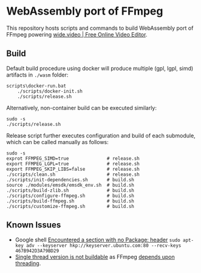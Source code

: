 # WebAssembly port of FFmpeg

This repository hosts scripts and commands to build WebAssembly port of FFmpeg powering [wide.video | Free Online Video Editor](https://wide.video).

## Build

Default build procedure using docker will produce multiple (gpl, lgpl, simd) artifacts in `./wasm` folder:

```shell
scripts\docker-run.bat
	./scripts/docker-init.sh
	./scripts/release.sh
```

Alternatively, non-container build can be executed similarly:

```shell
sudo -s
./scripts/release.sh
```

Release script further executes configuration and build of each submodule, which can be called manually as follows:

```shell
sudo -s
exprot FFMPEG_SIMD=true              # release.sh
export FFMPEG_LGPL=true              # release.sh
export FFMPEG_SKIP_LIBS=false        # release.sh
./scripts/clean.sh                   # release.sh
./scripts/init-dependencies.sh       # build.sh
source ./modules/emsdk/emsdk_env.sh  # build.sh
./scripts/build-zlib.sh              # build.sh
./scripts/configure-ffmpeg.sh        # build.sh
./scripts/build-ffmpeg.sh            # build.sh
./scripts/customize-ffmpeg.sh        # build.sh
```

## Known Issues

- Google shell [Encountered a section with no Package: header](https://github.com/hashicorp/consul/issues/11162) `sudo apt-key adv --keyserver hkp://keyserver.ubuntu.com:80 --recv-keys 467B942D3A79BD29`
- [Single thread version is not buildable](https://trac.ffmpeg.org/ticket/10009) as FFmpeg [depends upon threading](http://git.videolan.org/?p=ffmpeg.git;a=commitdiff;h=760ce4bc0bd11f74f0851c0a662dd5cae888df83).